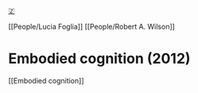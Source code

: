 [🇿](zotero://select/library/items/9EMUM5VP)

[[People/Lucia Foglia]] [[People/Robert A. Wilson]] 
# Embodied cognition (2012)

[[Embodied cognition]]